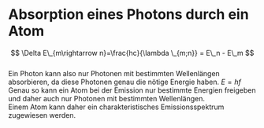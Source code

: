  # Absorption eines Photons durch ein Atom   
$$
\Delta E\_{m\rightarrow n}=\frac{hc}{\lambda \_{m;n}} = E\_n - E\_m
$$   
Ein Photon kann also nur Photonen mit bestimmten Wellenlängen absorbieren, da diese Photonen genau die nötige Energie haben. $E=hf$   
Genau so kann ein Atom bei der Emission nur bestimmte Energien freigeben und daher auch nur Photonen mit bestimmten Wellenlängen.   
Einem Atom kann daher ein charakteristisches Emissionsspektrum zugewiesen werden.   
